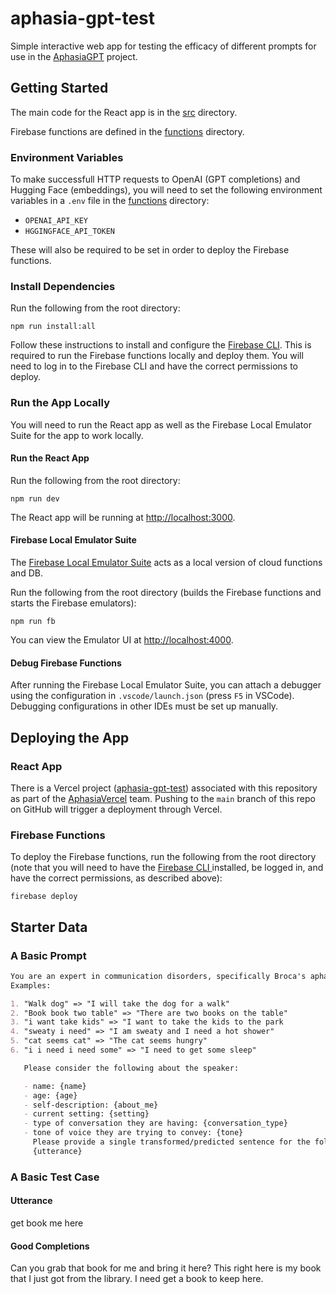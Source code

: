 # aphasia-gpt-test

Simple interactive web app for testing the efficacy of different prompts for use in the [AphasiaGPT](https://github.com/BYU-PCCL/aphasia-gpt) project.

## Getting Started

The main code for the React app is in the [src](./src/) directory.

Firebase functions are defined in the [functions](./functions/) directory.

### Environment Variables

To make successfull HTTP requests to OpenAI (GPT completions) and Hugging Face (embeddings), you will need to set the following environment variables in a `.env` file in the [functions](./functions/) directory:

- `OPENAI_API_KEY`
- `HGGINGFACE_API_TOKEN`

These will also be required to be set in order to deploy the Firebase functions.

### Install Dependencies

Run the following from the root directory:

```shell
npm run install:all
```

Follow these instructions to install and configure the [Firebase CLI](https://firebase.google.com/docs/cli#install_the_firebase_cli). This is required to run the Firebase functions locally and deploy them. You will need to log in to the Firebase CLI and have the correct permissions to deploy.

### Run the App Locally

You will need to run the React app as well as the Firebase Local Emulator Suite for the app to work locally.

#### Run the React App

Run the following from the root directory:

```shell
npm run dev
```

The React app will be running at [http://localhost:3000](http://localhost:3000).

#### Firebase Local Emulator Suite

The [Firebase Local Emulator Suite](https://firebase.google.com/docs/emulator-suite/install_and_configure) acts as a local version of cloud functions and DB.

Run the following from the root directory (builds the Firebase functions and starts the Firebase emulators):

```shell
npm run fb
```

You can view the Emulator UI at [http://localhost:4000](http://localhost:4000).

#### Debug Firebase Functions

After running the Firebase Local Emulator Suite, you can attach a debugger using the configuration in `.vscode/launch.json` (press `F5` in VSCode). Debugging configurations in other IDEs must be set up manually.

## Deploying the App

### React App

There is a Vercel project ([aphasia-gpt-test](https://vercel.com/aphasiavercel/aphasia-gpt-test)) associated with this repository as part of the [AphasiaVercel](https://vercel.com/aphasiavercel) team. Pushing to the `main` branch of this repo on GitHub will trigger a deployment through Vercel.

### Firebase Functions

To deploy the Firebase functions, run the following from the root directory (note that you will need to have the [Firebase CLI ](https://firebase.google.com/docs/cli)installed, be logged in, and have the correct permissions, as described above):

```shell
firebase deploy
```

## Starter Data

### A Basic Prompt

```markdown
You are an expert in communication disorders, specifically Broca's aphasia. Your task is to transform an utterance from a person with Broca's aphasia into a grammatically correct sentence and predict the next several words they will say. Do NOT request any additional information or context or ask any questions. Only provide the transformed predicted utterances.
Examples:

1. "Walk dog" => "I will take the dog for a walk"
2. "Book book two table" => "There are two books on the table"
3. "i want take kids" => "I want to take the kids to the park
4. "sweaty i need" => "I am sweaty and I need a hot shower"
5. "cat seems cat" => "The cat seems hungry"
6. "i i need i need some" => "I need to get some sleep"

   Please consider the following about the speaker:

   - name: {name}
   - age: {age}
   - self-description: {about_me}
   - current setting: {setting}
   - type of conversation they are having: {conversation_type}
   - tone of voice they are trying to convey: {tone}
     Please provide a single transformed/predicted sentence for the following utterance:
     {utterance}
```

### A Basic Test Case

#### Utterance

get book me here

#### Good Completions

Can you grab that book for me and bring it here?
This right here is my book that I just got from the library.
I need get a book to keep here.
